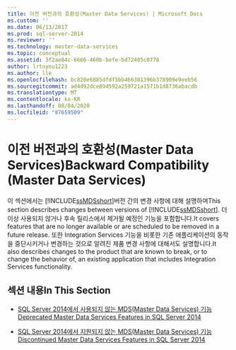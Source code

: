 ```yaml
---
title: 이전 버전과의 호환성(Master Data Services) | Microsoft Docs
ms.custom: ''
ms.date: 06/13/2017
ms.prod: sql-server-2014
ms.reviewer: ''
ms.technology: master-data-services
ms.topic: conceptual
ms.assetid: 3f2ae84c-6666-460b-befe-bd72405c0778
author: lrtoyou1223
ms.author: lle
ms.openlocfilehash: bc820e6885dfdf5bb466381396b378909e9eeb56
ms.sourcegitcommit: ad4d92dce894592a259721a1571b1d8736abacdb
ms.translationtype: MT
ms.contentlocale: ko-KR
ms.lasthandoff: 08/04/2020
ms.locfileid: "87659509"
---
```

# <a name="backward-compatibility-master-data-services"></a><span data-ttu-id="eb72e-102">이전 버전과의 호환성(Master Data Services)</span><span class="sxs-lookup"><span data-stu-id="eb72e-102">Backward Compatibility (Master Data Services)</span></span>
  <span data-ttu-id="eb72e-103">이 섹션에서는 [!INCLUDE[ssMDSshort](../includes/ssmdsshort-md.md)]버전 간의 변경 사항에 대해 설명하며</span><span class="sxs-lookup"><span data-stu-id="eb72e-103">This section describes changes between versions of [!INCLUDE[ssMDSshort](../includes/ssmdsshort-md.md)].</span></span> <span data-ttu-id="eb72e-104">더 이상 사용되지 않거나 후속 릴리스에서 제거될 예정인 기능을 포함합니다.</span><span class="sxs-lookup"><span data-stu-id="eb72e-104">It covers features that are no longer available or are scheduled to be removed in a future release.</span></span> <span data-ttu-id="eb72e-105">또한 Integration Services 기능을 비롯한 기존 애플리케이션의 동작을 중단시키거나 변경하는 것으로 알려진 제품 변경 사항에 대해서도 설명합니다.</span><span class="sxs-lookup"><span data-stu-id="eb72e-105">It also describes changes to the product that are known to break, or to change the behavior of, an existing application that includes Integration Services functionality.</span></span>  
  
## <a name="in-this-section"></a><span data-ttu-id="eb72e-106">섹션 내용</span><span class="sxs-lookup"><span data-stu-id="eb72e-106">In This Section</span></span>  
  
-   [<span data-ttu-id="eb72e-107">SQL Server 2014에서 사용되지 않는 MDS(Master Data Services) 기능</span><span class="sxs-lookup"><span data-stu-id="eb72e-107">Deprecated Master Data Services Features in SQL Server 2014</span></span>](deprecated-master-data-services-features.md)  
  
-   [<span data-ttu-id="eb72e-108">SQL Server 2014에서 지원되지 않는 MDS(Master Data Services) 기능</span><span class="sxs-lookup"><span data-stu-id="eb72e-108">Discontinued Master Data Services Features in SQL Server 2014</span></span>](discontinued-master-data-services-features.md)  
  
  
